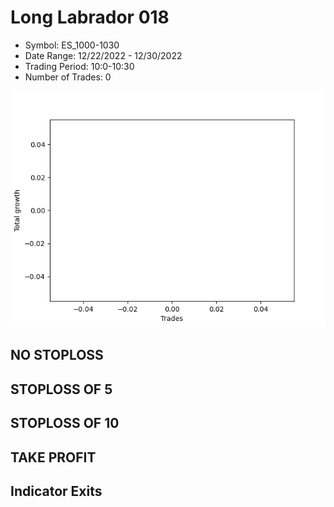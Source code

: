 # Long Labrador 018 
- Symbol: ES_1000-1030
- Date Range: 12/22/2022 - 12/30/2022
- Trading Period: 10:0-10:30
- Number of Trades: 0

![Plot](LongLabrador018ES_1000-1030.png)
## NO STOPLOSS














## STOPLOSS OF 5














## STOPLOSS OF 10














## TAKE PROFIT











## Indicator Exits


